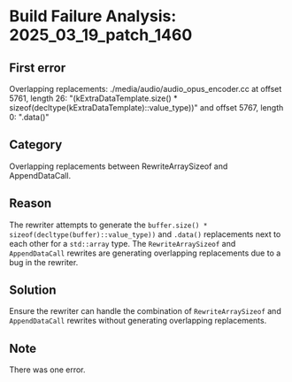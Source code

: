 # Build Failure Analysis: 2025_03_19_patch_1460

## First error
Overlapping replacements: ./media/audio/audio_opus_encoder.cc at offset 5761, length 26: "(kExtraDataTemplate.size() * sizeof(decltype(kExtraDataTemplate)::value_type))" and offset 5767, length 0: ".data()"

## Category
Overlapping replacements between RewriteArraySizeof and AppendDataCall.

## Reason
The rewriter attempts to generate the `buffer.size() * sizeof(decltype(buffer)::value_type))` and `.data()` replacements next to each other for a `std::array` type. The `RewriteArraySizeof` and `AppendDataCall` rewrites are generating overlapping replacements due to a bug in the rewriter.

## Solution
Ensure the rewriter can handle the combination of `RewriteArraySizeof` and `AppendDataCall` rewrites without generating overlapping replacements.

## Note
There was one error.